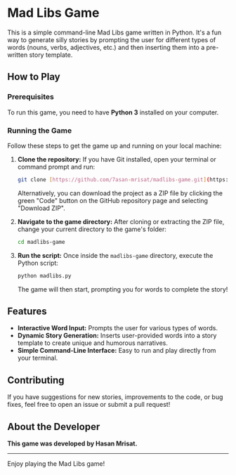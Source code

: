 # Mad Libs Game

This is a simple command-line Mad Libs game written in Python. It's a fun way to generate silly stories by prompting the user for different types of words (nouns, verbs, adjectives, etc.) and then inserting them into a pre-written story template.

## How to Play

### Prerequisites

To run this game, you need to have **Python 3** installed on your computer.

### Running the Game

Follow these steps to get the game up and running on your local machine:

1.  **Clone the repository:**
    If you have Git installed, open your terminal or command prompt and run:
    ```bash
    git clone [https://github.com/7asan-mrisat/madlibs-game.git](https://github.com/7asan-mrisat/madlibs-game.git)
    ```
    Alternatively, you can download the project as a ZIP file by clicking the green "Code" button on the GitHub repository page and selecting "Download ZIP".

2.  **Navigate to the game directory:**
    After cloning or extracting the ZIP file, change your current directory to the game's folder:
    ```bash
    cd madlibs-game
    ```

3.  **Run the script:**
    Once inside the `madlibs-game` directory, execute the Python script:
    ```bash
    python madlibs.py
    ```

    The game will then start, prompting you for words to complete the story!

## Features

* **Interactive Word Input:** Prompts the user for various types of words.
* **Dynamic Story Generation:** Inserts user-provided words into a story template to create unique and humorous narratives.
* **Simple Command-Line Interface:** Easy to run and play directly from your terminal.

## Contributing

If you have suggestions for new stories, improvements to the code, or bug fixes, feel free to open an issue or submit a pull request!

## About the Developer

**This game was developed by Hasan Mrisat.**

---
Enjoy playing the Mad Libs game!
